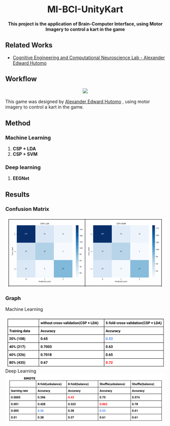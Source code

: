 <h1 align="center">MI-BCI-UnityKart</h1>
<div align="center">
  <h4>This project is the application of Brain-Computer Interface, using Motor Imagery to control a kart in the game</h4>
</div>

## Related Works
- [Cognitive Engineering and Computational Neuroscience Lab - Alexander Edward Hutomo](https://github.com/xEvheMary/MI-BCI-UnityKart?tab=readme-ov-file)

## Workflow
<div align="center">
  <img src="./assets/Kart.gif">
</div>

This game was designed by [Alexander Edward Hutomo](https://github.com/xEvheMary) , using motor imagery to control a kart in the game.

## Method
### Machine Learning
1. **CSP + LDA**
2. **CSP + SVM**

### Deep learning
1. **EEGNet**

## Results

### Confusion Matrix
<div align="center">
  <img src="./assets/cm.png" width=850>
</div>

### Graph
Machine Learning
<div align="center">
  <img src="./assets/ML_graph.png" width=700>
</div>
Deep Learning
<div align="center">
  <img src="./assets/DP_graph.png" width=700>
</div>
